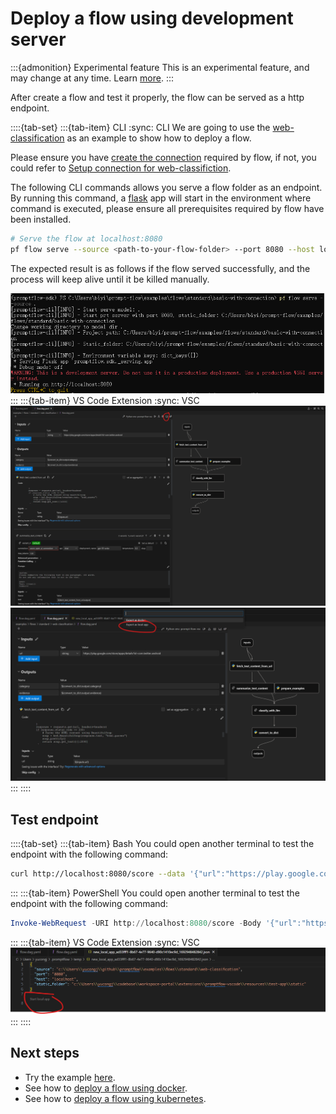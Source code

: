 # Deploy a flow using development server
:::{admonition} Experimental feature
This is an experimental feature, and may change at any time. Learn [more](https://aka.ms/azuremlexperimental).
:::

After create a flow and test it properly, the flow can be served as a http endpoint.

::::{tab-set}
:::{tab-item} CLI
:sync: CLI
We are going to use the [web-classification](https://github.com/microsoft/promptflow/tree/main/examples/flows/standard/web-classification/) as
an example to show how to deploy a flow.

Please ensure you have [create the connection](../manage-connections.md#create-a-connection) required by flow, if not, you could
refer to [Setup connection for web-classifiction](https://github.com/microsoft/promptflow/tree/main/examples/flows/standard/web-classification#1-setup-connection).


The following CLI commands allows you serve a flow folder as an endpoint. By running this command, a [flask](https://flask.palletsprojects.com/en/) app will start in the environment where command is executed, please ensure all prerequisites required by flow have been installed.
```bash
# Serve the flow at localhost:8080
pf flow serve --source <path-to-your-flow-folder> --port 8080 --host localhost
```

The expected result is as follows if the flow served successfully, and the process will keep alive until it be killed manually.

![img](../../media/how-to-guides/deploy_flow.png)
:::
:::{tab-item} VS Code Extension
:sync: VSC
![img](../../media/how-to-guides/vscode_export.png)
![img](../../media/how-to-guides/vscode_export_as_local_app.png)
:::
::::

## Test endpoint
::::{tab-set}
:::{tab-item} Bash
You could open another terminal to test the endpoint with the following command:
```bash
curl http://localhost:8080/score --data '{"url":"https://play.google.com/store/apps/details?id=com.twitter.android"}' -X POST  -H "Content-Type: application/json"
```
:::
:::{tab-item} PowerShell
You could open another terminal to test the endpoint with the following command:
```powershell
Invoke-WebRequest -URI http://localhost:8080/score -Body '{"url":"https://play.google.com/store/apps/details?id=com.twitter.android"}' -Method POST  -ContentType "application/json"
```
:::
:::{tab-item} VS Code Extension
:sync: VSC
![img](../../media/how-to-guides/vscode_start_local_app.png)
:::
::::

## Next steps
- Try the example [here](https://github.com/microsoft/promptflow/blob/main/examples/tutorials/flow-deploy/deploy.md).
- See how to [deploy a flow using docker](deploy-using-docker.md).
- See how to [deploy a flow using kubernetes](deploy-using-kubernetes.md).
